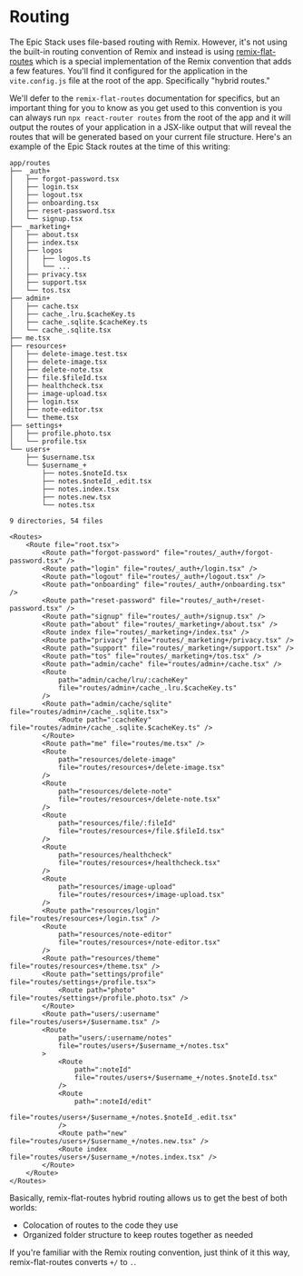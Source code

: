 # Routing

The Epic Stack uses file-based routing with Remix. However, it's not using the
built-in routing convention of Remix and instead is using
[remix-flat-routes](https://github.com/kiliman/remix-flat-routes) which is a
special implementation of the Remix convention that adds a few features. You'll
find it configured for the application in the `vite.config.js` file at the root
of the app. Specifically "hybrid routes."

We'll defer to the `remix-flat-routes` documentation for specifics, but an
important thing for you to know as you get used to this convention is you can
always run `npx react-router routes` from the root of the app and it will output the
routes of your application in a JSX-like output that will reveal the routes that
will be generated based on your current file structure. Here's an example of the
Epic Stack routes at the time of this writing:

```
app/routes
├── _auth+
│   ├── forgot-password.tsx
│   ├── login.tsx
│   ├── logout.tsx
│   ├── onboarding.tsx
│   ├── reset-password.tsx
│   └── signup.tsx
├── _marketing+
│   ├── about.tsx
│   ├── index.tsx
│   ├── logos
│   │   ├── logos.ts
│   │   └── ...
│   ├── privacy.tsx
│   ├── support.tsx
│   └── tos.tsx
├── admin+
│   ├── cache.tsx
│   ├── cache_.lru.$cacheKey.ts
│   ├── cache_.sqlite.$cacheKey.ts
│   └── cache_.sqlite.tsx
├── me.tsx
├── resources+
│   ├── delete-image.test.tsx
│   ├── delete-image.tsx
│   ├── delete-note.tsx
│   ├── file.$fileId.tsx
│   ├── healthcheck.tsx
│   ├── image-upload.tsx
│   ├── login.tsx
│   ├── note-editor.tsx
│   └── theme.tsx
├── settings+
│   ├── profile.photo.tsx
│   └── profile.tsx
└── users+
    ├── $username.tsx
    └── $username_+
        ├── notes.$noteId.tsx
        ├── notes.$noteId_.edit.tsx
        ├── notes.index.tsx
        ├── notes.new.tsx
        └── notes.tsx

9 directories, 54 files
```

```tsx
<Routes>
	<Route file="root.tsx">
		<Route path="forgot-password" file="routes/_auth+/forgot-password.tsx" />
		<Route path="login" file="routes/_auth+/login.tsx" />
		<Route path="logout" file="routes/_auth+/logout.tsx" />
		<Route path="onboarding" file="routes/_auth+/onboarding.tsx" />
		<Route path="reset-password" file="routes/_auth+/reset-password.tsx" />
		<Route path="signup" file="routes/_auth+/signup.tsx" />
		<Route path="about" file="routes/_marketing+/about.tsx" />
		<Route index file="routes/_marketing+/index.tsx" />
		<Route path="privacy" file="routes/_marketing+/privacy.tsx" />
		<Route path="support" file="routes/_marketing+/support.tsx" />
		<Route path="tos" file="routes/_marketing+/tos.tsx" />
		<Route path="admin/cache" file="routes/admin+/cache.tsx" />
		<Route
			path="admin/cache/lru/:cacheKey"
			file="routes/admin+/cache_.lru.$cacheKey.ts"
		/>
		<Route path="admin/cache/sqlite" file="routes/admin+/cache_.sqlite.tsx">
			<Route path=":cacheKey" file="routes/admin+/cache_.sqlite.$cacheKey.ts" />
		</Route>
		<Route path="me" file="routes/me.tsx" />
		<Route
			path="resources/delete-image"
			file="routes/resources+/delete-image.tsx"
		/>
		<Route
			path="resources/delete-note"
			file="routes/resources+/delete-note.tsx"
		/>
		<Route
			path="resources/file/:fileId"
			file="routes/resources+/file.$fileId.tsx"
		/>
		<Route
			path="resources/healthcheck"
			file="routes/resources+/healthcheck.tsx"
		/>
		<Route
			path="resources/image-upload"
			file="routes/resources+/image-upload.tsx"
		/>
		<Route path="resources/login" file="routes/resources+/login.tsx" />
		<Route
			path="resources/note-editor"
			file="routes/resources+/note-editor.tsx"
		/>
		<Route path="resources/theme" file="routes/resources+/theme.tsx" />
		<Route path="settings/profile" file="routes/settings+/profile.tsx">
			<Route path="photo" file="routes/settings+/profile.photo.tsx" />
		</Route>
		<Route path="users/:username" file="routes/users+/$username.tsx" />
		<Route
			path="users/:username/notes"
			file="routes/users+/$username_+/notes.tsx"
		>
			<Route
				path=":noteId"
				file="routes/users+/$username_+/notes.$noteId.tsx"
			/>
			<Route
				path=":noteId/edit"
				file="routes/users+/$username_+/notes.$noteId_.edit.tsx"
			/>
			<Route path="new" file="routes/users+/$username_+/notes.new.tsx" />
			<Route index file="routes/users+/$username_+/notes.index.tsx" />
		</Route>
	</Route>
</Routes>
```

Basically, remix-flat-routes hybrid routing allows us to get the best of both
worlds:

- Colocation of routes to the code they use
- Organized folder structure to keep routes together as needed

If you're familiar with the Remix routing convention, just think of it this way,
remix-flat-routes converts `+/` to `.`.
